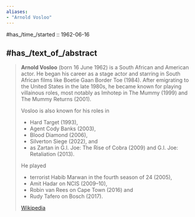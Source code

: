 ```yaml
---
aliases:
- "Arnold Vosloo"
---
```


#has_/time_/started :: 1962-06-16 

## #has_/text_of_/abstract 

> **Arnold Vosloo** (born 16 June 1962) is a South African and American actor. 
> He began his career as a stage actor and starring in South African films like Boetie Gaan Border Toe (1984). 
> After emigrating to the United States in the late 1980s, he became known for playing villainous roles, 
> most notably as Imhotep in The Mummy (1999) and The Mummy Returns (2001).
>
> Vosloo is also known for his roles in 
> - Hard Target (1993), 
> - Agent Cody Banks (2003), 
> - Blood Diamond (2006), 
> - Silverton Siege (2022), and 
> - as Zartan in G.I. Joe: The Rise of Cobra (2009) and G.I. Joe: Retaliation (2013). 
> 
> He played 
> - terrorist Habib Marwan in the fourth season of 24 (2005), 
> - Amit Hadar on NCIS (2009–10), 
> - Robin van Rees on Cape Town (2016) and 
> - Rudy Tafero on Bosch (2017).
>
> [Wikipedia](https://en.wikipedia.org/wiki/Arnold%20Vosloo) 




